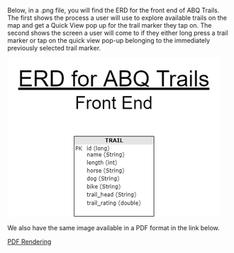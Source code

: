 Below, in a .png file, you will find the ERD for the front end of ABQ Trails.
The first shows the process a user will use to explore available trails on the map and get a Quick View pop up for the trail marker they tap on.
The second shows the screen a user will come to if they either long press a trail marker or tap on the quick view pop-up belonging to the immediately previously selected trail marker. 

![ABQTrailsERDfrontEndver1](ABQTrailsERDfrontEndver1.png)

We also have the same image available in a PDF format in the link below.

[PDF Rendering](ABQTrailsERDfrontEndver1.pdf)

